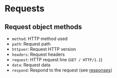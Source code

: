 # Requests
## Request object methods
* `method`: HTTP method used
* `path`: Request path
* `httpver`: Request HTTP version
* `headers`: Request headers
* `request`: HTTP request line (`GET / HTTP/1.1`)
* `data`: Request data
* `respond`: Respond to the request (see [responses][1])

[1]: responses.md
